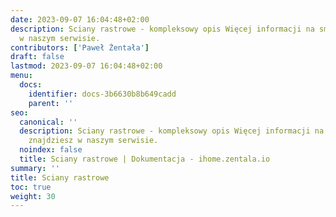 ```yaml
---
date: 2023-09-07 16:04:48+02:00
description: Sciany rastrowe - kompleksowy opis Więcej informacji na smart home znajdziesz
  w naszym serwisie.
contributors: ['Paweł Żentała']
draft: false
lastmod: 2023-09-07 16:04:48+02:00
menu:
  docs:
    identifier: docs-3b6630b8b649cadd
    parent: ''
seo:
  canonical: ''
  description: Sciany rastrowe - kompleksowy opis Więcej informacji na smart home
    znajdziesz w naszym serwisie.
  noindex: false
  title: Sciany rastrowe | Dokumentacja - ihome.zentala.io
summary: ''
title: Sciany rastrowe
toc: true
weight: 30
---
```


